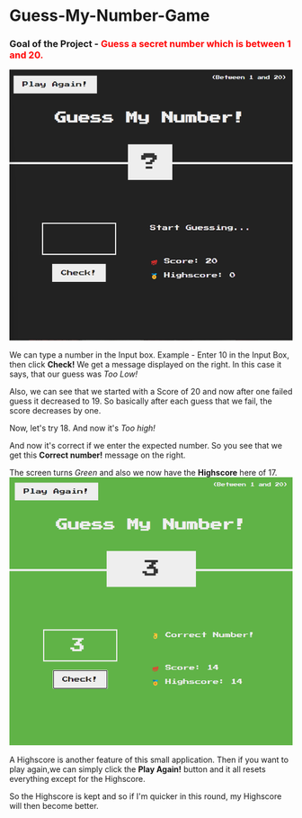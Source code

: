 # Guess-My-Number-Game

### Goal of the Project - <span style="color: red;">Guess a secret number which is between 1 and 20.</span>

![Default](/Images/Project-1Dark.png)

We can type a number in the Input box.
Example - Enter 10 in the Input Box, then click **Check!**
We get a message displayed on the right.
In this case it says, that our guess was _Too Low!_

Also, we can see that we started with a Score of 20 and now after one failed guess it decreased to 19. So basically after each guess that we fail, the score decreases by one.

Now, let's try 18. And now it's _Too high!_

And now it's correct if we enter the expected number.
So you see that we get this **Correct number!** message on the right.

The screen turns _Green_ and also we now have the **Highscore** here of 17.
![Correct Answer](/Images/Project-1Green.png)

A Highscore is another feature of this small application.
Then if you want to play again,we can simply click the **Play Again!** button and it all resets everything except for the Highscore.

So the Highscore is kept and so if I'm quicker in this round, my Highscore will then become better.
